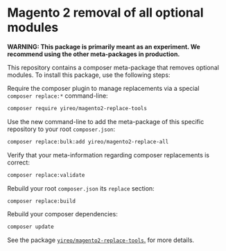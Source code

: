 # Magento 2 removal of all optional modules

**WARNING: This package is primarily meant as an experiment. We recommend using the other meta-packages in production.**

This repository contains a composer meta-package that removes optional modules. To install this package, use the following steps:

Require the composer plugin to manage replacements via a special `composer replace:*` command-line:
```bash
composer require yireo/magento2-replace-tools
```

Use the new command-line to add the meta-package of this specific repository to your root `composer.json`:
```bash
composer replace:bulk:add yireo/magento2-replace-all
```

Verify that your meta-information regarding composer replacements is correct:
```bash
composer replace:validate
```

Rebuild your root `composer.json` its `replace` section:
```bash
composer replace:build
```

Rebuild your composer dependencies:
```bash
composer update
```

See the package [`yireo/magento2-replace-tools`.](https://github.com/yireo/magento2-replace-tools) for more details.
